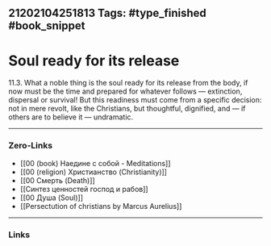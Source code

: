 21202104251813
Tags: #type_finished #book_snippet
---
# Soul ready for its release

11.3. What a noble thing is the soul ready for its release from the body, if now must be the time and prepared for whatever follows — extinction, dispersal or survival! But this readiness must come from a specific decision: not in mere revolt, like the Christians, but thoughtful, dignified, and — if others are to believe it — undramatic.

---
### Zero-Links
- [[00 (book) Наедине с собой - Meditations]]
- [[00 (religion) Христианство (Christianity)]]
- [[00 Смерть (Death)]]
- [[Синтез ценностей господ и рабов]]
- [[00 Душа (Soul)]]
- [[Persectution of christians by Marcus Aurelius]]
---
### Links